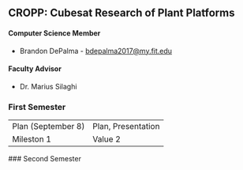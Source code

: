 ## CROPP: Cubesat Research of Plant Platforms
#### Computer Science Member
* Brandon DePalma - bdepalma2017@my.fit.edu
#### Faculty Advisor
* Dr. Marius Silaghi



### First Semester
<html>
  <table>
  <tr>
    <td>Plan (September 8)</td>
    <td>Plan, Presentation</td>
  </tr>
  <tr>
    <td>Mileston 1</td>
    <td>Value 2</td>
  </tr>
  </table>
</html>
### Second Semester
